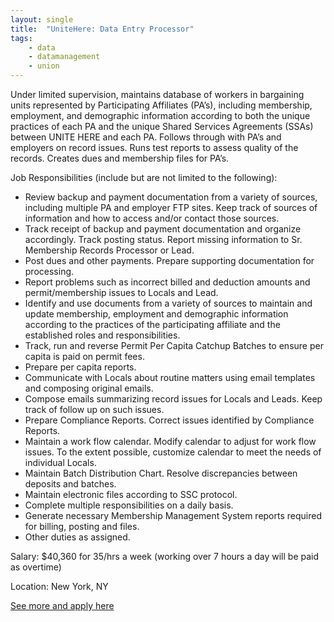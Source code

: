 ```yaml
---
layout: single
title:  "UniteHere: Data Entry Processor"
tags: 
    - data
    - datamanagement
    - union
---
```


Under limited supervision, maintains database of workers in bargaining units represented by Participating Affiliates (PA’s), including membership, employment, and demographic information according to both the unique practices of each PA and the unique Shared Services Agreements (SSAs) between UNITE HERE and each PA. Follows through with PA’s and employers on record issues. Runs test reports to assess quality of the records. Creates dues and membership files for PA’s.

Job Responsibilities (include but are not limited to the following):
* Review backup and payment documentation from a variety of sources, including multiple PA and employer FTP sites. Keep track of sources of information and how to access and/or contact those sources.
* Track receipt of backup and payment documentation and organize accordingly. Track posting status. Report missing information to Sr. Membership Records Processor or Lead.
* Post dues and other payments. Prepare supporting documentation for processing.
* Report problems such as incorrect billed and deduction amounts and permit/membership issues to Locals and Lead.
* Identify and use documents from a variety of sources to maintain and update membership, employment and demographic information according to the practices of the participating affiliate and the established roles and responsibilities.
* Track, run and reverse Permit Per Capita Catchup Batches to ensure per capita is paid on permit fees.
* Prepare per capita reports.
* Communicate with Locals about routine matters using email templates and composing original emails.
* Compose emails summarizing record issues for Locals and Leads. Keep track of follow up on such issues.
* Prepare Compliance Reports. Correct issues identified by Compliance Reports.
* Maintain a work flow calendar. Modify calendar to adjust for work flow issues. To the extent possible, customize calendar to meet the needs of individual Locals.
* Maintain Batch Distribution Chart. Resolve discrepancies between deposits and batches.
* Maintain electronic files according to SSC protocol.
* Complete multiple responsibilities on a daily basis.
* Generate necessary Membership Management System reports required for billing, posting and files.
* Other duties as assigned.


Salary: $40,360 for 35/hrs a week (working over 7 hours a day will be paid as overtime)

Location: New York, NY


[See more and apply here](http://jobs.unitehere.org/job/13571)
